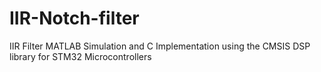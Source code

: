 # IIR-Notch-filter
IIR Filter MATLAB Simulation and C Implementation using the CMSIS DSP library for STM32 Microcontrollers
